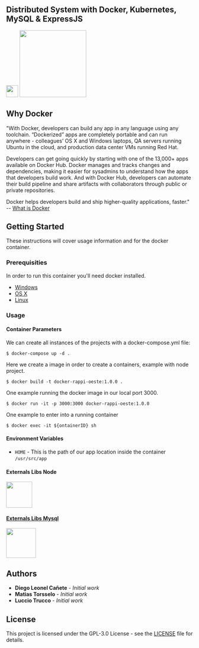 ## Distributed System with Docker, Kubernetes, MySQL & ExpressJS

<a href="https://docs.docker.com/"><img src="https://docs.docker.com/favicons/docs@2x.ico" margin-bottom="18" width="32"></a><a>  </a><a href="https://kubernetes.io/es/docs/home/"><img src="https://kubernetes.io/images/nav_logo.svg" margin-bottom="18" width="180"></a>


## Why Docker

"With Docker, developers can build any app in any language using any toolchain. “Dockerized” apps are completely portable and can run anywhere - colleagues’ OS X and Windows laptops, QA servers running Ubuntu in the cloud, and production data center VMs running Red Hat.

Developers can get going quickly by starting with one of the 13,000+ apps available on Docker Hub. Docker manages and tracks changes and dependencies, making it easier for sysadmins to understand how the apps that developers build work. And with Docker Hub, developers can automate their build pipeline and share artifacts with collaborators through public or private repositories.

Docker helps developers build and ship higher-quality applications, faster." -- [What is Docker](https://www.docker.com/what-docker#copy1)


## Getting Started

These instructions will cover usage information and for the docker container.


### Prerequisities

In order to run this container you'll need docker installed.

* [Windows](https://docs.docker.com/windows/started)
* [OS X](https://docs.docker.com/mac/started/)
* [Linux](https://docs.docker.com/linux/started/)

### Usage

#### Container Parameters

We can create all instances of the projects with a docker-compose.yml file: 

```shell
$ docker-compose up -d .
```

Here we create a image in order to create a containers, example with node project.

```shell
$ docker build -t docker-rappi-oeste:1.0.0 .
```

One example running the docker image in our local port 3000.

```shell
$ docker run -it -p 3000:3000 docker-rappi-oeste:1.0.0
```

One example to enter into a running container

```shell
$ docker exec -it ${ontainerID} sh
```

#### Environment Variables

* `HOME` - This is the path of our app location inside the container `/usr/src/app`


#### Externals Libs Node

<a href="https://nodejs.org/es/docs/"><img src="https://upload.wikimedia.org/wikipedia/commons/thumb/d/d9/Node.js_logo.svg/400px-Node.js_logo.svg.png" margin-bottom="8" width="70">


#### Externals Libs Mysql

</a><a href="https://dev.mysql.com/doc/"><img src="https://d1q6f0aelx0por.cloudfront.net/product-logos/0dd7193f-e747-4a15-b797-818b9fac3656-mysql.png" width="80"></a><a>  </a>


## Authors

* **Diego Leonel Cañete** - *Initial work*
* **Matias Torsselo** - *Initial work*
* **Luccio Trucco** - *Initial work*

## License

This project is licensed under the GPL-3.0 License - see the [LICENSE](LICENSE) file for details.
